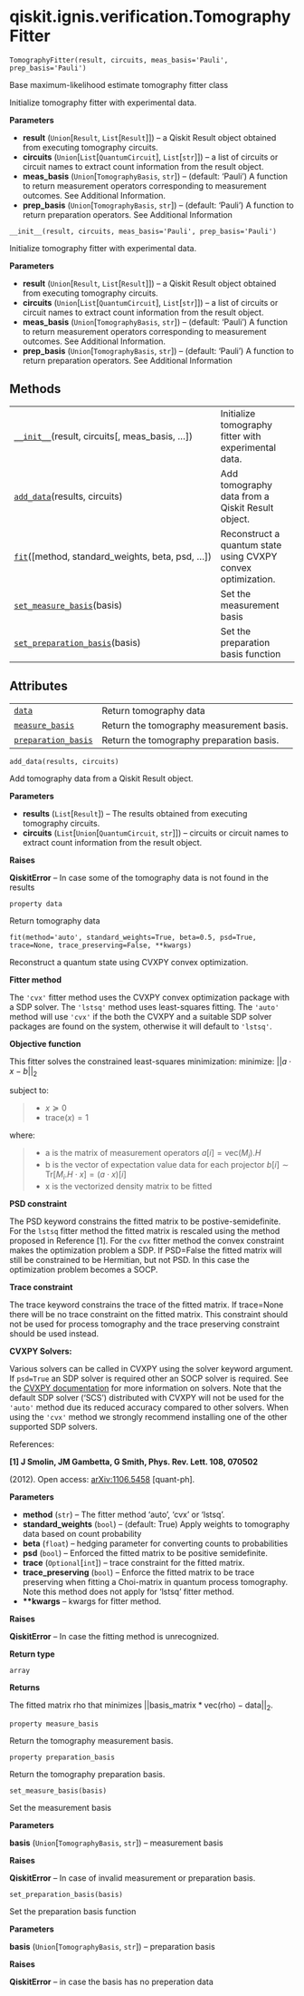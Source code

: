 # qiskit.ignis.verification.TomographyFitter

<span id="undefined" />

`TomographyFitter(result, circuits, meas_basis='Pauli', prep_basis='Pauli')`

Base maximum-likelihood estimate tomography fitter class

Initialize tomography fitter with experimental data.

**Parameters**

*   **result** (`Union`\[`Result`, `List`\[`Result`]]) – a Qiskit Result object obtained from executing tomography circuits.
*   **circuits** (`Union`\[`List`\[`QuantumCircuit`], `List`\[`str`]]) – a list of circuits or circuit names to extract count information from the result object.
*   **meas\_basis** (`Union`\[`TomographyBasis`, `str`]) – (default: ‘Pauli’) A function to return measurement operators corresponding to measurement outcomes. See Additional Information.
*   **prep\_basis** (`Union`\[`TomographyBasis`, `str`]) – (default: ‘Pauli’) A function to return preparation operators. See Additional Information

<span id="undefined" />

`__init__(result, circuits, meas_basis='Pauli', prep_basis='Pauli')`

Initialize tomography fitter with experimental data.

**Parameters**

*   **result** (`Union`\[`Result`, `List`\[`Result`]]) – a Qiskit Result object obtained from executing tomography circuits.
*   **circuits** (`Union`\[`List`\[`QuantumCircuit`], `List`\[`str`]]) – a list of circuits or circuit names to extract count information from the result object.
*   **meas\_basis** (`Union`\[`TomographyBasis`, `str`]) – (default: ‘Pauli’) A function to return measurement operators corresponding to measurement outcomes. See Additional Information.
*   **prep\_basis** (`Union`\[`TomographyBasis`, `str`]) – (default: ‘Pauli’) A function to return preparation operators. See Additional Information

## Methods

|                                                                                                                                                                        |                                                              |
| ---------------------------------------------------------------------------------------------------------------------------------------------------------------------- | ------------------------------------------------------------ |
| [`__init__`](#qiskit.ignis.verification.TomographyFitter.__init__ "qiskit.ignis.verification.TomographyFitter.__init__")(result, circuits\[, meas\_basis, …])          | Initialize tomography fitter with experimental data.         |
| [`add_data`](#qiskit.ignis.verification.TomographyFitter.add_data "qiskit.ignis.verification.TomographyFitter.add_data")(results, circuits)                            | Add tomography data from a Qiskit Result object.             |
| [`fit`](#qiskit.ignis.verification.TomographyFitter.fit "qiskit.ignis.verification.TomographyFitter.fit")(\[method, standard\_weights, beta, psd, …])                  | Reconstruct a quantum state using CVXPY convex optimization. |
| [`set_measure_basis`](#qiskit.ignis.verification.TomographyFitter.set_measure_basis "qiskit.ignis.verification.TomographyFitter.set_measure_basis")(basis)             | Set the measurement basis                                    |
| [`set_preparation_basis`](#qiskit.ignis.verification.TomographyFitter.set_preparation_basis "qiskit.ignis.verification.TomographyFitter.set_preparation_basis")(basis) | Set the preparation basis function                           |

## Attributes

|                                                                                                                                                     |                                          |
| --------------------------------------------------------------------------------------------------------------------------------------------------- | ---------------------------------------- |
| [`data`](#qiskit.ignis.verification.TomographyFitter.data "qiskit.ignis.verification.TomographyFitter.data")                                        | Return tomography data                   |
| [`measure_basis`](#qiskit.ignis.verification.TomographyFitter.measure_basis "qiskit.ignis.verification.TomographyFitter.measure_basis")             | Return the tomography measurement basis. |
| [`preparation_basis`](#qiskit.ignis.verification.TomographyFitter.preparation_basis "qiskit.ignis.verification.TomographyFitter.preparation_basis") | Return the tomography preparation basis. |

<span id="undefined" />

`add_data(results, circuits)`

Add tomography data from a Qiskit Result object.

**Parameters**

*   **results** (`List`\[`Result`]) – The results obtained from executing tomography circuits.
*   **circuits** (`List`\[`Union`\[`QuantumCircuit`, `str`]]) – circuits or circuit names to extract count information from the result object.

**Raises**

**QiskitError** – In case some of the tomography data is not found in the results

<span id="undefined" />

`property data`

Return tomography data

<span id="undefined" />

`fit(method='auto', standard_weights=True, beta=0.5, psd=True, trace=None, trace_preserving=False, **kwargs)`

Reconstruct a quantum state using CVXPY convex optimization.

**Fitter method**

The `'cvx'` fitter method uses the CVXPY convex optimization package with a SDP solver. The `'lstsq'` method uses least-squares fitting. The `'auto'` method will use `'cvx'` if the both the CVXPY and a suitable SDP solver packages are found on the system, otherwise it will default to `'lstsq'`.

**Objective function**

This fitter solves the constrained least-squares minimization: minimize: $||a \cdot x - b ||_2$

subject to:

> *   $x \succeq 0$
> *   $\text{trace}(x) = 1$

where:

> *   a is the matrix of measurement operators $a[i] = \text{vec}(M_i).H$
> *   b is the vector of expectation value data for each projector $b[i] \sim \text{Tr}[M_i.H \cdot x] = (a \cdot x)[i]$
> *   x is the vectorized density matrix to be fitted

**PSD constraint**

The PSD keyword constrains the fitted matrix to be postive-semidefinite. For the `lstsq` fitter method the fitted matrix is rescaled using the method proposed in Reference \[1]. For the `cvx` fitter method the convex constraint makes the optimization problem a SDP. If PSD=False the fitted matrix will still be constrained to be Hermitian, but not PSD. In this case the optimization problem becomes a SOCP.

**Trace constraint**

The trace keyword constrains the trace of the fitted matrix. If trace=None there will be no trace constraint on the fitted matrix. This constraint should not be used for process tomography and the trace preserving constraint should be used instead.

**CVXPY Solvers:**

Various solvers can be called in CVXPY using the solver keyword argument. If `psd=True` an SDP solver is required other an SOCP solver is required. See the [CVXPY documentation](https://www.cvxpy.org/tutorial/advanced/index.html#solve-method-options) for more information on solvers. Note that the default SDP solver (‘SCS’) distributed with CVXPY will not be used for the `'auto'` method due its reduced accuracy compared to other solvers. When using the `'cvx'` method we strongly recommend installing one of the other supported SDP solvers.

References:

**\[1] J Smolin, JM Gambetta, G Smith, Phys. Rev. Lett. 108, 070502**

(2012). Open access: [arXiv:1106.5458](https://arxiv.org/abs/1106.5458) \[quant-ph].

**Parameters**

*   **method** (`str`) – The fitter method ‘auto’, ‘cvx’ or ‘lstsq’.
*   **standard\_weights** (`bool`) – (default: True) Apply weights to tomography data based on count probability
*   **beta** (`float`) – hedging parameter for converting counts to probabilities
*   **psd** (`bool`) – Enforced the fitted matrix to be positive semidefinite.
*   **trace** (`Optional`\[`int`]) – trace constraint for the fitted matrix.
*   **trace\_preserving** (`bool`) – Enforce the fitted matrix to be trace preserving when fitting a Choi-matrix in quantum process tomography. Note this method does not apply for ‘lstsq’ fitter method.
*   **\*\*kwargs** – kwargs for fitter method.

**Raises**

**QiskitError** – In case the fitting method is unrecognized.

**Return type**

`array`

**Returns**

The fitted matrix rho that minimizes $||\text{basis_matrix} * \text{vec(rho)} - \text{data}||_2$.

<span id="undefined" />

`property measure_basis`

Return the tomography measurement basis.

<span id="undefined" />

`property preparation_basis`

Return the tomography preparation basis.

<span id="undefined" />

`set_measure_basis(basis)`

Set the measurement basis

**Parameters**

**basis** (`Union`\[`TomographyBasis`, `str`]) – measurement basis

**Raises**

**QiskitError** – In case of invalid measurement or preparation basis.

<span id="undefined" />

`set_preparation_basis(basis)`

Set the preparation basis function

**Parameters**

**basis** (`Union`\[`TomographyBasis`, `str`]) – preparation basis

**Raises**

**QiskitError** – in case the basis has no preperation data
